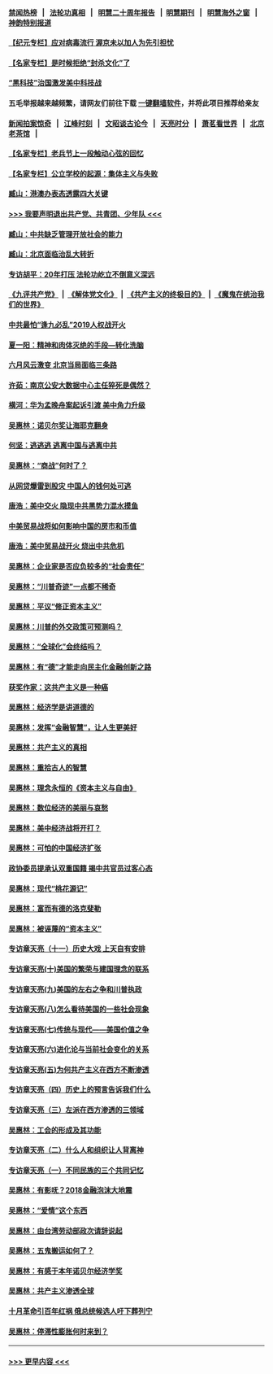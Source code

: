 #### [禁闻热榜](热点新闻.md?=0)  &nbsp;&nbsp;|&nbsp;&nbsp; [法轮功真相](https://github.com/gfw-breaker/truth/blob/master/README.md?=0) &nbsp;&nbsp;|&nbsp;&nbsp; [明慧二十周年报告](https://github.com/gfw-breaker/mh-reports/blob/master/README.md?=0) &nbsp;&nbsp;|&nbsp;&nbsp;[明慧期刊](https://github.com/gfw-breaker/mh-qikan) &nbsp;&nbsp;|&nbsp;&nbsp; [明慧海外之窗](https://github.com/gfw-breaker/mh-news/blob/master/README.md?=0) &nbsp;&nbsp;|&nbsp;&nbsp; [神韵特别报道](https://github.com/gfw-breaker/mh-news/blob/master/shenyun.md?=0)
#### [【纪元专栏】应对病毒流行 渥京未以加人为先引担忧](../pages/nsc423/n11875714.md?t=03040302) 
#### [【名家专栏】是时候拒绝“封杀文化”了](../pages/nsc423/n11814093.md?t=03040302) 
#### [“黑科技”治国激发美中科技战](../pages/nsc423/n11638056.md?t=03040302) 
#### 五毛举报越来越频繁，请网友们前往下载 [一键翻墙软件](https://github.com/gfw-breaker/ssr-accounts)，并将此项目推荐给亲友
#### [新闻拍案惊奇](https://github.com/gfw-breaker/banned-news/blob/master/pages/link4.md) &nbsp;&nbsp;|&nbsp;&nbsp; [江峰时刻](https://github.com/gfw-breaker/banned-news/blob/master/pages/link4.md) &nbsp;&nbsp;|&nbsp;&nbsp; [文昭谈古论今](https://github.com/gfw-breaker/banned-news/blob/master/pages/link4.md) &nbsp;&nbsp;|&nbsp;&nbsp; [天亮时分](https://github.com/gfw-breaker/banned-news/blob/master/pages/link4.md) &nbsp;&nbsp;|&nbsp;&nbsp; [萧茗看世界](https://github.com/gfw-breaker/banned-news/blob/master/pages/link4.md) &nbsp;&nbsp;|&nbsp;&nbsp; [北京老茶馆](https://github.com/gfw-breaker/banned-news/blob/master/pages/link4.md) &nbsp;&nbsp;|&nbsp;&nbsp; 
#### [【名家专栏】老兵节上一段触动心弦的回忆](../pages/nsc423/n11646016.md?t=03040302) 
#### [【名家专栏】公立学校的起源：集体主义与失败](../pages/nsc423/n11601833.md?t=03040302) 
#### [臧山：港澳办表态透露四大关键](../pages/nsc423/n11421628.md?t=03040302) 
#### [>>> 我要声明退出共产党、共青团、少年队 <<<](https://github.com/begood0513/goodnews/blob/master/quit/letter.md) 
#### [臧山：中共缺乏管理开放社会的能力](../pages/nsc423/n11407457.md?t=03040302) 
#### [臧山：北京面临治乱大转折](../pages/nsc423/n11406895.md?t=03040302) 
#### [专访胡平：20年打压 法轮功屹立不倒意义深远](../pages/nsc423/n11398800.md?t=03040302) 
#### [《九评共产党》](https://github.com/begood0513/9ping.md/blob/master/README.md) &nbsp;|&nbsp; [《解体党文化》](../../../../jtdwh.md/blob/master/README.md)  &nbsp;|&nbsp; [《共产主义的终极目的》](../../../../gczydzjmd.md/blob/master/README.md) &nbsp;|&nbsp; [《魔鬼在统治我们的世界》](../../../../mgztzwmdsj.md/blob/master/README.md) 
#### [中共最怕“逢九必乱”2019人权战开火](../pages/nsc423/n11385248.md?t=03040302) 
#### [夏一阳：精神和肉体灭绝的手段—转化洗脑](../pages/nsc423/n11368250.md?t=03040302) 
#### [六月风云激变 北京当局面临三条路](../pages/nsc423/n11313668.md?t=03040302) 
#### [许茹：南京公安大数据中心主任猝死是偶然？](../pages/nsc423/n11064744.md?t=03040302) 
#### [横河：华为孟晚舟案起诉引渡 美中角力升级](../pages/nsc423/n11027230.md?t=03040302) 
#### [吴惠林：诺贝尔奖让海耶克翻身](../pages/nsc423/n10890049.md?t=03040302) 
#### [何坚：逃逃逃 逃离中国与逃离中共](../pages/nsc423/n10592891.md?t=03040302) 
#### [吴惠林：“商战”何时了？](../pages/nsc423/n10573558.md?t=03040302) 
#### [从网贷爆雷到股灾 中国人的钱何处可逃](../pages/nsc423/n10572800.md?t=03040302) 
#### [唐浩：美中交火 隐现中共黑势力混水摸鱼](../pages/nsc423/n10544040.md?t=03040302) 
#### [中美贸易战将如何影响中国的房市和币值](../pages/nsc423/n10543697.md?t=03040302) 
#### [唐浩：美中贸易战开火 烧出中共危机](../pages/nsc423/n10540126.md?t=03040302) 
#### [吴惠林：企业家是否应负较多的“社会责任”](../pages/nsc423/n10535022.md?t=03040302) 
#### [吴惠林：“川普奇迹”一点都不稀奇](../pages/nsc423/n10512808.md?t=03040302) 
#### [吴惠林：平议“修正资本主义”](../pages/nsc423/n10495724.md?t=03040302) 
#### [吴惠林：川普的外交政策可预测吗？](../pages/nsc423/n10462387.md?t=03040302) 
#### [吴惠林：“全球化”会终结吗？](../pages/nsc423/n10452838.md?t=03040302) 
#### [吴惠林：有“德”才能走向民主化金融创新之路](../pages/nsc423/n10432292.md?t=03040302) 
#### [获奖作家：这共产主义是一种癌](../pages/nsc423/n10431541.md?t=03040302) 
#### [吴惠林：经济学是讲道德的](../pages/nsc423/n10398014.md?t=03040302) 
#### [吴惠林：发挥“金融智慧”，让人生更美好](../pages/nsc423/n10375019.md?t=03040302) 
#### [吴惠林：共产主义的真相](../pages/nsc423/n10351394.md?t=03040302) 
#### [吴惠林：重拾古人的智慧](../pages/nsc423/n10337691.md?t=03040302) 
#### [吴惠林：理念永恒的《资本主义与自由》](../pages/nsc423/n10316274.md?t=03040302) 
#### [吴惠林：数位经济的美丽与哀愁](../pages/nsc423/n10292946.md?t=03040302) 
#### [吴惠林：美中经济战将开打？](../pages/nsc423/n10258825.md?t=03040302) 
#### [吴惠林：可怕的中国经济扩张](../pages/nsc423/n10219147.md?t=03040302) 
#### [政协委员提承认双重国籍 揭中共官员过客心态](../pages/nsc423/n10208809.md?t=03040302) 
#### [吴惠林：现代“桃花源记”](../pages/nsc423/n10185234.md?t=03040302) 
#### [吴惠林：富而有德的洛克斐勒](../pages/nsc423/n10142264.md?t=03040302) 
#### [吴惠林：被诬蔑的“资本主义”](../pages/nsc423/n10124816.md?t=03040302) 
#### [专访章天亮（十一）历史大戏 上天自有安排](../pages/nsc423/n10094905.md?t=03040302) 
#### [专访章天亮(十)美国的繁荣与建国理念的联系](../pages/nsc423/n10094899.md?t=03040302) 
#### [专访章天亮(九)美国的左右之争和川普执政](../pages/nsc423/n10094889.md?t=03040302) 
#### [专访章天亮(八)怎么看待美国的一些社会现象](../pages/nsc423/n10094857.md?t=03040302) 
#### [专访章天亮(七)传统与现代——美国价值之争](../pages/nsc423/n10093140.md?t=03040302) 
#### [专访章天亮(六)进化论与当前社会变化的关系](../pages/nsc423/n10092036.md?t=03040302) 
#### [专访章天亮(五)为何共产主义在西方不断渗透](../pages/nsc423/n10083620.md?t=03040302) 
#### [专访章天亮（四）历史上的预言告诉我们什么](../pages/nsc423/n10083606.md?t=03040302) 
#### [专访章天亮（三）左派在西方渗透的三领域](../pages/nsc423/n10081115.md?t=03040302) 
#### [吴惠林：工会的形成及其功能](../pages/nsc423/n10080633.md?t=03040302) 
#### [专访章天亮（二）什么人和组织让人背离神](../pages/nsc423/n10076637.md?t=03040302) 
#### [专访章天亮（一）不同民族的三个共同记忆](../pages/nsc423/n10074188.md?t=03040302) 
#### [吴惠林：有影呒？2018金融泡沫大地震](../pages/nsc423/n10040534.md?t=03040302) 
#### [吴惠林：“爱情”这个东西](../pages/nsc423/n10019423.md?t=03040302) 
#### [吴惠林：由台湾劳动部政次请辞说起](../pages/nsc423/n9979679.md?t=03040302) 
#### [吴惠林：五鬼搬运如何了？](../pages/nsc423/n9925338.md?t=03040302) 
#### [吴惠林：有感于本年诺贝尔经济学奖](../pages/nsc423/n9871883.md?t=03040302) 
#### [吴惠林：共产主义渗透全球](../pages/nsc423/n9812748.md?t=03040302) 
#### [十月革命引百年红祸 俄总统候选人吁下葬列宁](../pages/nsc423/n9810182.md?t=03040302) 
#### [吴惠林：停滞性膨胀何时来到？](../pages/nsc423/n9764136.md?t=03040302) 

----
#### [ >>> 更早内容 <<< ](../indexes/nsc423-earlier.md)
